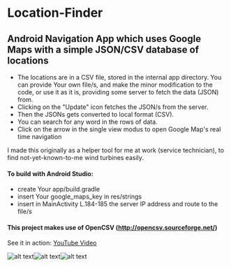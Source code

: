 # Location-Finder
## Android Navigation App which uses Google Maps with a simple JSON/CSV database of locations

- The locations are in a CSV file, stored in the internal app directory. You can provide Your own file/s, and make the minor modification to the code, or use it as it is, providing some server to fetch the data (JSON) from.
- Clicking on the "Update" icon fetches the JSON/s from the server.
- Then the JSONs gets converted to local format (CSV).
- You can search for any word in the rows of data.
- Click on the arrow in the single view modus to open Google Map's real time navigation


I made this originally as a helper tool for me at work (service technician), to find not-yet-known-to-me wind turbines easily.

#### To build with Android Studio:

- create Your app/build.gradle
- insert Your google_maps_key in res/strings
- insert in MainActivity L.184-185 the server IP address and route to the file/s

#### This project makes use of OpenCSV (http://opencsv.sourceforge.net/)
See it in action: [YouTube Video](https://youtu.be/fkMzzczyLYU)

![alt text](screens/screenshot_1.png "Screen 1")![alt text](screens/screenshot_2.png "Screen 2")![alt text](screens/screenshot_3.png "Screen 3")
